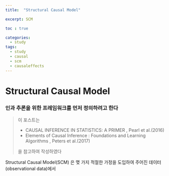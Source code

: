```yaml
---
title:  "Structural Causal Model"

excerpt: SCM 

toc : true

categories:
  - study
tags:
  - study
  - causal
  - scm 
  - causaleffects 
---
```


# Structural Causal Model 

### 인과 추론을 위한 프레임워크를 먼저 정의하려고 한다

>이 포스트는
> - CAUSAL INFERENCE IN STATISTICS: A PRIMER , Pearl et al.(2016)
> - Elements of Causal Inference : Foundations and Learning Algorithms , Peters et al.(2017)
> 
> 을 참고하여 작성하였다 

Structural Causal Model(SCM) 은 몆 가지 적절한 가정을 도입하여 주어진 데이터(observational data)에서 